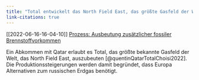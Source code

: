 ```yaml
---
title: "Total entwickelt das North Field East, das größte Gasfeld der Welt"
link-citations: true
---
```


[[2022-06-16-16-04-10]] [Prozess: Ausbeutung zusätzlicher fossiler Brennstoffvorkommen](2022-06-16-16-04-10.html)

Ein Abkommen mit Qatar erlaubt es Total, das größte bekannte Gasfeld der Welt, das North Field East, auszubeuten [@quentinQatarTotalChoisi2022]. Die Produktionssteigerungen werden damit begründet, dass Europa Alternativen zum russischen Erdgas benötigt. 